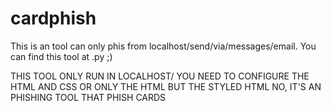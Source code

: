 # cardphish
This is an tool can only phis from localhost/send/via/messages/email. You can find this tool at .py ;) 


THIS TOOL ONLY RUN IN LOCALHOST/ YOU NEED TO CONFIGURE THE HTML AND CSS OR ONLY THE HTML BUT THE STYLED HTML NO, IT'S AN PHISHING TOOL THAT PHISH 
CARDS
